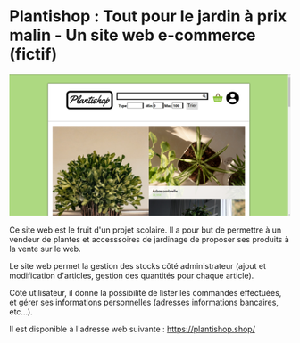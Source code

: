 # Plantishop : Tout pour le jardin à prix malin - Un site web e-commerce (fictif)



![frontpage](/apercu.png)

Ce site web est le fruit d'un projet scolaire. Il a pour but de permettre à un vendeur de plantes et accesssoires de jardinage de proposer ses produits à la vente sur le web.

Le site web permet la gestion des stocks côté administrateur (ajout et modification d'articles, gestion des quantités pour chaque article).

Côté utilisateur, il donne la possibilité de lister les commandes effectuées, et gérer ses informations personnelles (adresses informations bancaires, etc...).

Il est disponible à l'adresse web suivante : https://plantishop.shop/
